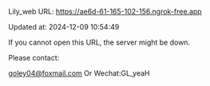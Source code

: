 Lily_web URL: https://ae6d-61-165-102-156.ngrok-free.app

Updated at: 2024-12-09 10:54:49

If you cannot open this URL, the server might be down.

Please contact: 

goley04@foxmail.com Or Wechat:GL_yeaH